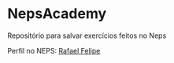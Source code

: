# NepsAcademy

Repositório para salvar exercícios feitos no Neps

Perfil no NEPS: [Rafael Felipe](https://neps.academy/br/user/16888)
